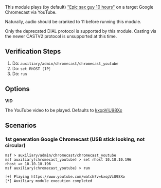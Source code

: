 This module plays (by default) ["Epic sax guy 10 hours"](https://www.youtube.com/watch?v=kxopViU98Xo) on a target Google Chromecast via YouTube.

Naturally, audio should be cranked to 11 before running this module.

Only the deprecated DIAL protocol is supported by this module. Casting via the newer CASTV2 protocol is unsupported at this time.

## Verification Steps

1. Do: ```auxiliary/admin/chromecast/chromecast_youtube```
2. Do: ```set RHOST [IP]```
3. Do: ```run```

## Options

  **VID**

  The YouTube video to be played.  Defaults to [kxopViU98Xo](https://www.youtube.com/watch?v=kxopViU98Xo)

## Scenarios

### 1st generation Google Chromecast (USB stick looking, not circular)

```
msf > auxiliary/admin/chromecast/chromecast_youtube
msf auxiliary(chromecast_youtube) > set rhost 10.10.10.196
rhost => 10.10.10.196
msf auxiliary(chromecast_youtube) > run

[+] Playing https://www.youtube.com/watch?v=kxopViU98Xo
[*] Auxiliary module execution completed
```
